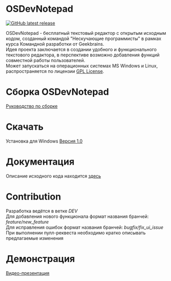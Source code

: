 OSDevNotepad
=================
[![GitHub latest release](https://img.shields.io/github/v/release/f1resh/osdevnotepad)](../../releases/latest)

OSDevNotepad - бесплатный текстовый редактор с открытым исходным кодом, созданный командой "Нескучающие программисты" в рамках курса Командной разработки от Geekbrains.  
Идея проекта заключается в создании удобного и функционального текстового редактора, в перспективе возможно добавления функций совместной работы пользователей.  
Может запускаться на операционных системах MS Windows и Linux, распространяется по лицензии [GPL License](LICENSE).

Сборка OSDevNotepad
==================
[Руководство по сборке ](BUILD.md)

Скачать
==================
Установка для Windows
[Версия 1.0](../../releases/tag/v.1.0)

Документация
==================
Описание исходного кода находится [здесь](https://f1resh.github.io/OSDevNotepad/)

Contribution
==================
Разработка ведётся в ветке _DEV_  
Для добавления нового функционала формат названия бранчей: _feature/new_feature_  
Для исправления ошибок формат названия бранчей: _bugfix/fix_ui_issue_  
При выполнении пулл-реквеста необходимо кратко описывать предлагаемые изменения

Демонстрация
==================
[Видео-презентация](https://drive.google.com/file/d/1UfXQJKMnOEOt3Tpgla7p7R3bX9BYHeME/view?usp=drive_link)
